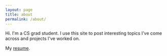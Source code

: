 ```yaml
---
layout: page
title: about
permalink: /about/
---
```


Hi. I'm a CS grad student. I use this site to post interesting topics I've come across and projects I've worked on.

 
My [resume](http://neelaypandit.com/resume.pdf).

